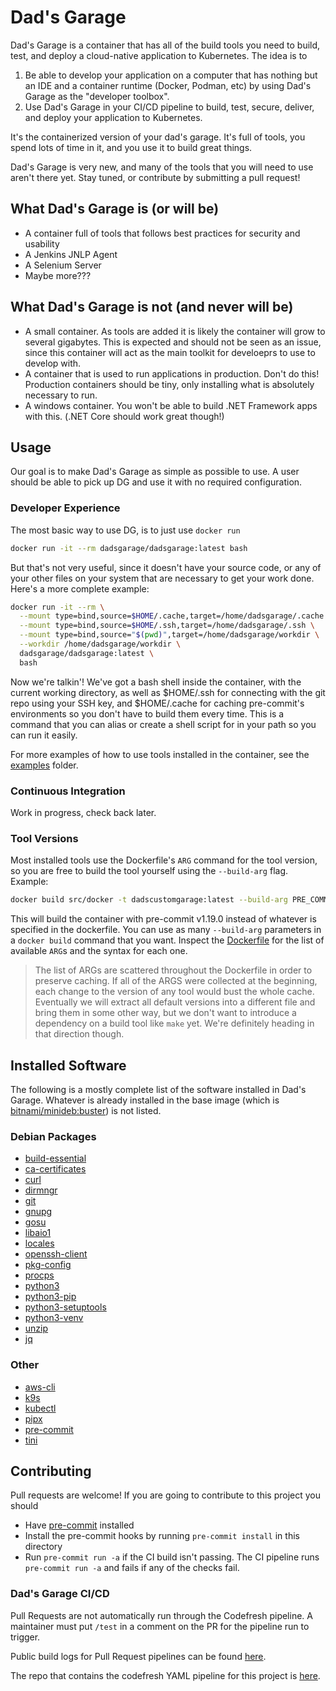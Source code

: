 # Dad's Garage

Dad's Garage is a container that has all of the build tools you need to build, test, and deploy a cloud-native application to Kubernetes. The idea is to

1. Be able to develop your application on a computer that has nothing but an IDE and a container runtime (Docker, Podman, etc) by using Dad's Garage as the "developer toolbox".
2. Use Dad's Garage in your CI/CD pipeline to build, test, secure, deliver, and deploy your application to Kubernetes.

It's the containerized version of your dad's garage. It's full of tools, you spend lots of time in it, and you use it to build great things.

Dad's Garage is very new, and many of the tools that you will need to use aren't there yet. Stay tuned, or contribute by submitting a pull request!

## What Dad's Garage is (or will be)

- A container full of tools that follows best practices for security and usability
- A Jenkins JNLP Agent
- A Selenium Server
- Maybe more???

## What Dad's Garage is not (and never will be)

- A small container. As tools are added it is likely the container will grow to several gigabytes. This is expected and should not be seen as an issue, since this container will act as the main toolkit for develoeprs to use to develop with.
- A container that is used to run applications in production. Don't do this! Production containers should be tiny, only installing what is absolutely necessary to run.
- A windows container. You won't be able to build .NET Framework apps with this. (.NET Core should work great though!)

## Usage

Our goal is to make Dad's Garage as simple as possible to use. A user should be able to pick up DG and use it with no required configuration.

### Developer Experience

The most basic way to use DG, is to just use `docker run`

```sh
docker run -it --rm dadsgarage/dadsgarage:latest bash
```

But that's not very useful, since it doesn't have your source code, or any of your other files on your system that are necessary to get your work done. Here's a more complete example:

```sh
docker run -it --rm \
  --mount type=bind,source=$HOME/.cache,target=/home/dadsgarage/.cache \
  --mount type=bind,source=$HOME/.ssh,target=/home/dadsgarage/.ssh \
  --mount type=bind,source="$(pwd)",target=/home/dadsgarage/workdir \
  --workdir /home/dadsgarage/workdir \
  dadsgarage/dadsgarage:latest \
  bash
```

Now we're talkin'! We've got a bash shell inside the container, with the current working directory, as well as $HOME/.ssh for connecting with the git repo using your SSH key, and $HOME/.cache for caching pre-commit's environments so you don't have to build them every time. This is a command that you can alias or create a shell script for in your path so you can run it easily.

For more examples of how to use tools installed in the container, see the [examples](examples) folder.

### Continuous Integration

Work in progress, check back later.

### Tool Versions

Most installed tools use the Dockerfile's `ARG` command for the tool version, so you are free to build the tool yourself using the `--build-arg` flag. Example:

```sh
docker build src/docker -t dadscustomgarage:latest --build-arg PRE_COMMIT_VERSION=1.19.0
```

This will build the container with pre-commit v1.19.0 instead of whatever is specified in the dockerfile. You can use as many `--build-arg` parameters in a `docker build` command that you want. Inspect the [Dockerfile](src/docker/Dockerfile) for the list of available `ARG`s and the syntax for each one.

> The list of ARGs are scattered throughout the Dockerfile in order to preserve caching. If all of the ARGS were collected at the beginning, each change to the version of any tool would bust the whole cache. Eventually we will extract all default versions into a different file and bring them in some other way, but we don't want to introduce a dependency on a build tool like `make` yet. We're definitely heading in that direction though.

## Installed Software

The following is a mostly complete list of the software installed in Dad's Garage. Whatever is already installed in the base image (which is [bitnami/minideb:buster](https://hub.docker.com/r/bitnami/minideb/)) is not listed.

### Debian Packages

- [build-essential](https://packages.debian.org/buster/build-essential)
- [ca-certificates](https://packages.debian.org/buster/ca-certificates)
- [curl](https://packages.debian.org/buster/curl)
- [dirmngr](https://packages.debian.org/buster/dirmngr)
- [git](https://packages.debian.org/buster/git)
- [gnupg](https://packages.debian.org/buster/gnupg)
- [gosu](https://packages.debian.org/buster/gosu)
- [libaio1](https://packages.debian.org/buster/gosu)
- [locales](https://packages.debian.org/buster/locales)
- [openssh-client](https://packages.debian.org/buster/openssh-client)
- [pkg-config](https://packages.debian.org/buster/pkg-config)
- [procps](https://packages.debian.org/buster/procps)
- [python3](https://packages.debian.org/buster/python3)
- [python3-pip](https://packages.debian.org/buster/python3-pip)
- [python3-setuptools](https://packages.debian.org/buster/python3-setuptools)
- [python3-venv](https://packages.debian.org/buster/python3-venv)
- [unzip](https://packages.debian.org/buster/unzip)
- [jq](https://stedolan.github.io/jq)

### Other

- [aws-cli](https://aws.amazon.com/cli/)
- [k9s](https://github.com/derailed/k9s)
- [kubectl](https://kubernetes.io/docs/reference/kubectl/overview/)
- [pipx](https://github.com/pipxproject/pipx)
- [pre-commit](https://pre-commit.com/)
- [tini](https://github.com/krallin/tini)

## Contributing

Pull requests are welcome! If you are going to contribute to this project you should

- Have [pre-commit](https://pre-commit.com/) installed
- Install the pre-commit hooks by running `pre-commit install` in this directory
- Run `pre-commit run -a` if the CI build isn't passing. The CI pipeline runs `pre-commit run -a` and fails if any of the checks fail.

### Dad's Garage CI/CD

Pull Requests are not automatically run through the Codefresh pipeline. A maintainer must put `/test` in a comment on the PR for the pipeline run to trigger.

Public build logs for Pull Request pipelines can be found [here](https://g.codefresh.io/public/accounts/rothandrew/pipelines/5dd4666e751f051a7ff8666e).

The repo that contains the codefresh YAML pipeline for this project is [here](https://github.com/dadsgarage/cf-pipelines).
